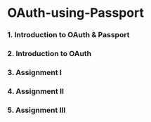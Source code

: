 # OAuth-using-Passport
### 1. Introduction to OAuth & Passport
### 2. Introduction to OAuth
### 3. Assignment I
### 4. Assignment II
### 5. Assignment III
